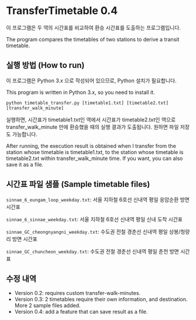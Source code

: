 # TransferTimetable 0.4

이 프로그램은 두 역의 시간표를 비교하여 환승 시간표를 도출하는 프로그램입니다.

The program compares the timetables of two stations to derive a transit timetable.

## 실행 방법 (How to run)

이 프로그램은 Python 3.x 으로 작성되어 있으므로, Python 설치가 필요합니다.

This program is written in Python 3.x, so you need to install it.

```
python timetable_transfer.py [timetable1.txt] [timetable2.txt] [transfer_walk_minute]
```

실행하면, 시간표가 timetable1.txt인 역에서 시간표가 timetable2.txt인 역으로 transfer_walk_minute 만에 환승했을 때의 실행 결과가 도출됩니다. 원하면 파일 저장도 가능합니다.

After running, the execution result is obtained when I transfer from the station whose timetable is timetable1.txt, to the station whose timetable is timetable2.txt within transfer_walk_minute time. If you want, you can also save it as a file.

## 시간표 파일 샘플 (Sample timetable files)

```sinnae_6_eungam_loop_weekday.txt```: 서울 지하철 6호선 신내역 평일 응암순환 방면 시간표

```sinnae_6_sinnae_weekday.txt```: 서울 지하철 6호선 신내역 평일 신내 도착 시간표

```sinnae_GC_cheongnyangni_weekday.txt```: 수도권 전철 경춘선 신내역 평일 상봉/청량리 방면 시간표

```sinnae_GC_chuncheon_weekday.txt```: 수도권 전철 경춘선 신내역 평일 춘천 방면 시간표

## 수정 내역

* Version 0.2: requires custom transfer-walk-minutes.
* Version 0.3: 2 timetables require their own information, and destination. More 2 sample files added.
* Version 0.4: add a feature that can save result as a file.